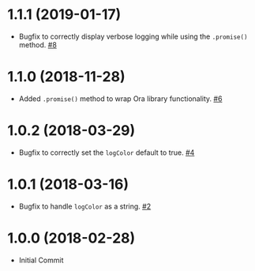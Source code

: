 # 1.1.1 (2019-01-17)

- Bugfix to correctly display verbose logging while using the `.promise()` method. [#8](https://github.com/blackbaud/skyux-logger/pull/8)

# 1.1.0 (2018-11-28)

- Added `.promise()` method to wrap Ora library functionality. [#6](https://github.com/blackbaud/skyux-logger/pull/6)

# 1.0.2 (2018-03-29)

- Bugfix to correctly set the `logColor` default to true.  [#4](https://github.com/blackbaud/skyux-logger/pull/4)

# 1.0.1 (2018-03-16)

- Bugfix to handle `logColor` as a string.  [#2](https://github.com/blackbaud/skyux-logger/pull/2)

# 1.0.0 (2018-02-28)

- Initial Commit
